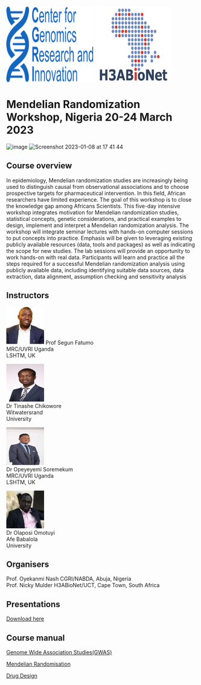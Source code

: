<img src="https://github.com/tinashedoc/cvx/blob/main/cgri-logo-standing-300x153-1.png" width="230" height="200">   <img src="https://github.com/tinashedoc/cvx/blob/main/H3ABioNet_Logo.png" width="200" height="200">

# Mendelian Randomization Workshop, Nigeria 20-24 March 2023

![image](https://user-images.githubusercontent.com/13121809/211202778-e9014dfa-52d9-4e58-a19d-a49e51520c31.png)
<img width="1220" alt="Screenshot 2023-01-08 at 17 41 44" src="https://user-images.githubusercontent.com/13121809/211205661-386aa1ed-2d71-4a44-8359-20421ef707b7.png">

## Course overview
In epidemiology, Mendelian randomization studies are increasingly being used to distinguish causal from observational associations and to choose prospective targets for pharmaceutical intervention. In this field, African researchers have limited experience. The goal of this workshop is to close the knowledge gap among Africans Scientists. This five-day intensive workshop integrates motivation for Mendelian randomization studies, statistical concepts, genetic considerations, and practical examples to design, implement and interpret a Mendelian randomization analysis. The workshop will integrate seminar lectures with hands-on computer sessions to put concepts into practice. Emphasis will be given to leveraging existing publicly available resources (data, tools and packages) as well as indicating the scope for new studies. The lab sessions will provide an opportunity to work hands-on with real data. Participants will learn and practice all the steps required for a successful Mendelian randomization analysis using publicly available data, including identifying suitable data sources, data extraction, data alignment, assumption checking and sensitivity analysis  

## Instructors
<img src="https://github.com/tinashedoc/cvx/blob/main/Segun.jpeg" width="100" height="100">          
Prof Segun Fatumo <br> 
MRC/UVRI Uganda <br> 
LSHTM, UK <br>
      

<img src="https://github.com/tinashedoc/cvx/blob/main/Tinashe.jpeg" width="100" height="100"> <br>
Dr Tinashe Chikowore <br> 
Witwatersrand <br> 
University <br>

<img src="https://github.com/tinashedoc/cvx/blob/main/Opwe.webp" width="100" height="100"> <br>
Dr Opeyeyemi Soremekum <br> 
MRC/UVRI Uganda <br> 
LSHTM, UK <br>

<img src="https://github.com/tinashedoc/cvx/blob/main/Omotuyi-Olaposi-Idowu-445x421.jpeg" width="100" height="100"> <br>
Dr Olaposi Omotuyi <br> 
Afe Babalola <br> 
University <br> 


## Organisers

Prof. Oyekanmi Nash CGRI/NABDA, Abuja, Nigeria<br>
Prof. Nicky Mulder H3ABioNet/UCT, Cape Town, South Africa<br>



## Presentations
<a href="https://github.com/tinashedoc/CGRI-MRI-Workshop/tree/main/Presentations" target="_blank">Download here</a>

## Course manual
<a href="https://github.com/tinashedoc/CGRI-MRI-Workshop/tree/main/manuals/GWAS" target="blank">Genome Wide Association Studies(GWAS)</a>

<a href="https://github.com/tinashedoc/African-Genomics-Week/tree/main/manuals/NGS%20analysis" target="blank">Mendelian Randomisation</a>

<a href="https://github.com/tinashedoc/African-Genomics-Week/tree/main/manuals/Vaccine%20Design" target="blank"> Drug Design </a>



